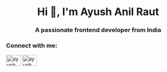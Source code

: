 <h1 align="center">Hi 👋, I'm Ayush Anil Raut</h1>
<h3 align="center">A passionate frontend developer from India</h3>

<h3 align="left">Connect with me:</h3>
<p align="left">
<a href="https://linkedin.com/in/ayush raut" target="blank"><img align="center" src="https://raw.githubusercontent.com/rahuldkjain/github-profile-readme-generator/master/src/images/icons/Social/linked-in-alt.svg" alt="ayush raut" height="30" width="40" /></a>
<a href="https://instagram.com/ayush_raut97" target="blank"><img align="center" src="https://raw.githubusercontent.com/rahuldkjain/github-profile-readme-generator/master/src/images/icons/Social/instagram.svg" alt="ayush_raut97" height="30" width="40" /></a>
</p>
